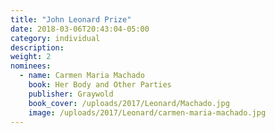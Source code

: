 ```yaml
---
title: "John Leonard Prize"
date: 2018-03-06T20:43:04-05:00
category: individual
description:
weight: 2
nominees:
  - name: Carmen Maria Machado
    book: Her Body and Other Parties
    publisher: Graywold
    book_cover: /uploads/2017/Leonard/Machado.jpg
    image: /uploads/2017/Leonard/carmen-maria-machado.jpg
---
```

